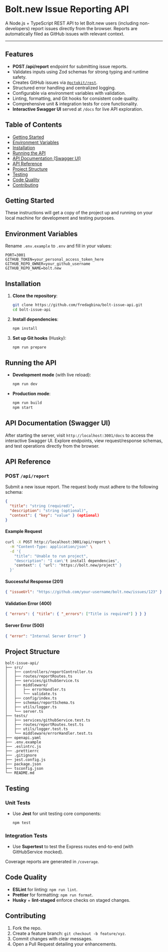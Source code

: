 # Bolt.new Issue Reporting API

A Node.js + TypeScript REST API to let Bolt.new users (including non-developers) report issues directly from the browser. Reports are automatically filed as GitHub issues with relevant context.

---

## Features

- **POST /api/report** endpoint for submitting issue reports.
- Validates inputs using Zod schemas for strong typing and runtime safety.
- Creates GitHub issues via [`@octokit/rest`](https://github.com/octokit/rest.js).
- Structured error handling and centralized logging.
- Configurable via environment variables with validation.
- Linting, formatting, and Git hooks for consistent code quality.
- Comprehensive unit & integration tests for core functionality.
- **Interactive Swagger UI** served at `/docs` for live API exploration.

## Table of Contents

- [Getting Started](#getting-started)
- [Environment Variables](#environment-variables)
- [Installation](#installation)
- [Running the API](#running-the-api)
- [API Documentation (Swagger UI)](#api-documentation-swagger-ui)
- [API Reference](#api-reference)
- [Project Structure](#project-structure)
- [Testing](#testing)
- [Code Quality](#code-quality)
- [Contributing](#contributing)

## Getting Started

These instructions will get a copy of the project up and running on your local machine for development and testing purposes.

## Environment Variables

Rename `.env.example` to `.env` and fill in your values:

```env
PORT=3001
GITHUB_TOKEN=your_personal_access_token_here
GITHUB_REPO_OWNER=your_github_username
GITHUB_REPO_NAME=bolt.new
```

## Installation

1. **Clone the repository**:

   ```bash
   git clone https://github.com/fredagbina/bolt-issue-api.git
   cd bolt-issue-api
   ```

2. **Install dependencies**:

   ```bash
   npm install
   ```

3. **Set up Git hooks** (Husky):

   ```bash
   npm run prepare
   ```

## Running the API

- **Development mode** (with live reload):

  ```bash
  npm run dev
  ```

- **Production mode**:

  ```bash
  npm run build
  npm start
  ```

## API Documentation (Swagger UI)

After starting the server, visit `http://localhost:3001/docs` to access the interactive Swagger UI. Explore endpoints, view request/response schemas, and test operations directly from the browser.

## API Reference

### POST `/api/report`

Submit a new issue report. The request body must adhere to the following schema:

```json
{
  "title": "string (required)",
  "description": "string (optional)",
  "context": { "key": "value" } (optional)
}
```

#### Example Request

```bash
curl -X POST http://localhost:3001/api/report \
  -H "Content-Type: application/json" \
  -d '{
    "title": "Unable to run project",
    "description": "I can\'t install dependencies",
    "context": { "url": "https://bolt.new/project" }
  }'
```

#### Successful Response (201)

```json
{ "issueUrl": "https://github.com/your-username/bolt.new/issues/123" }
```

#### Validation Error (400)

```json
{ "errors": { "title": { "_errors": ["Title is required"] } } }
```

#### Server Error (500)

```json
{ "error": "Internal Server Error" }
```

## Project Structure

```
bolt-issue-api/
├── src/
│   ├── controllers/reportController.ts
│   ├── routes/reportRoutes.ts
│   ├── services/githubService.ts
│   ├── middleware/
│   │   ├── errorHandler.ts
│   │   └── validate.ts
│   ├── config/index.ts
│   ├── schemas/reportSchema.ts
│   ├── utils/logger.ts
│   └── server.ts
├── tests/
│   ├── services/githubService.test.ts
│   ├── routes/reportRoutes.test.ts
│   ├── utils/logger.test.ts
│   └── middleware/errorHandler.test.ts
├── openapi.yaml
├── .env.example
├── .eslintrc.js
├── .prettierrc
├── .gitignore
├── jest.config.js
├── package.json
├── tsconfig.json
└── README.md
```

## Testing

### Unit Tests

- Use **Jest** for unit testing core components:
  ```bash
  npm test
  ```

### Integration Tests

- Use **Supertest** to test the Express routes end-to-end (with GitHubService mocked).

Coverage reports are generated in `/coverage`.

## Code Quality

- **ESLint** for linting: `npm run lint`.
- **Prettier** for formatting: `npm run format`.
- **Husky** + **lint-staged** enforce checks on staged changes.

## Contributing

1. Fork the repo.
2. Create a feature branch: `git checkout -b feature/xyz`.
3. Commit changes with clear messages.
4. Open a Pull Request detailing your enhancements.
